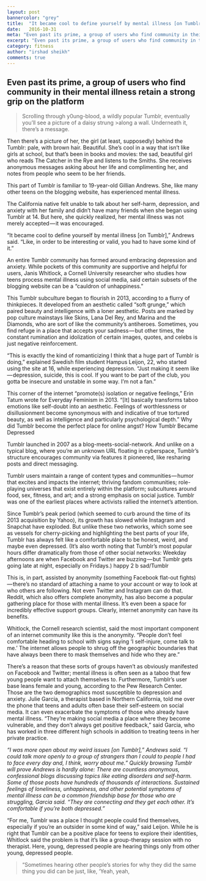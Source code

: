 ```yaml
---
layout: post
bannercolor: "grey"
title:  "It became cool to define yourself by mental illness [on Tumblr]"
date:   2016-10-31
meta: "Even past its prime, a group of users who find community in their mental illness retain a strong grip on the platform"
excerpt: "Even past its prime, a group of users who find community in their mental illness retain a strong grip on the platform"
category: fitness
author: "irshad sheikh"
comments: true
---
```


## Even past its prime, a group of users who find community in their mental illness retain a strong grip on the platform

>Scrolling through y0ung-blood, a wildly popular Tumblr, eventually you’ll see a picture of a daisy strung >along a wall. Underneath it, there’s a message.

Then there’s a picture of her, the girl (at least, supposedly) behind the Tumblr: pale, with brown hair. Beautiful. She’s cool in a way that isn’t like girls at school, but that’s been in books and movies: the sad, beautiful girl who reads The Catcher in the Rye and listens to the Smiths. She receives anonymous messages asking about her life and complimenting her, and notes from people who seem to be her friends.

This part of Tumblr is familiar to 19-year-old Gillian Andrews. She, like many other teens on the blogging website, has experienced mental illness.

The California native felt unable to talk about her self-harm, depression, and anxiety with her family and didn’t have many friends when she began using Tumblr at 14. But here, she quickly realized, her mental illness was not merely accepted — it was encouraged.

“It became cool to define yourself by mental illness [on Tumblr],” Andrews said. “Like, in order to be interesting or valid, you had to have some kind of it.”

An entire Tumblr community has formed around embracing depression and anxiety. While pockets of this community are supportive and helpful for users, Janis Whitlock, a Cornell University researcher who studies how teens process mental illness using social media, said certain subsets of the blogging website can be a “cauldron of unhappiness.”

This Tumblr subculture began to flourish in 2013, according to a flurry of thinkpieces. It developed from an aesthetic called “soft grunge,” which paired beauty and intelligence with a loner aesthetic. Posts are marked by pop culture mainstays like Skins, Lana Del Rey, and Marina and the Diamonds, who are sort of like the community’s antiheroes. Sometimes, you find refuge in a place that accepts your sadness — but other times, the constant rumination and idolization of certain images, quotes, and celebs is just negative reinforcement.

“This is exactly the kind of romanticizing I think that a huge part of Tumblr is doing,” explained Swedish film student Hampus Leijon, 22, who started using the site at 16, while experiencing depression. “Just making it seem like — depression, suicide, this is cool. If you want to be part of the club, you gotta be insecure and unstable in some way. I’m not a fan.”

This corner of the internet “promote(s) isolation or negative feelings,” Erin Tatum wrote for Everyday Feminism in 2013. “[It] basically transforms taboo emotions like self-doubt into an aesthetic. Feelings of worthlessness or disillusionment become synonymous with and indicative of true tortured beauty, as well as intelligence and particularly psychological depth.” Why did Tumblr become the perfect place for online angst?
How Tumblr Became Depressed

Tumblr launched in 2007 as a blog-meets-social-network. And unlike on a typical blog, where you’re an unknown URL floating in cyberspace, Tumblr’s structure encourages community via features it pioneered, like resharing posts and direct messaging.

Tumblr users maintain a range of content types and communities — humor that excites and impacts the internet; thriving fandom communities; role-playing universes that exist entirely within the platform; subcultures around food, sex, fitness, and art; and a strong emphasis on social justice. Tumblr was one of the earliest places where activists rallied the internet’s attention.

Since Tumblr’s peak period (which seemed to curb around the time of its 2013 acquisition by Yahoo), its growth has slowed while Instagram and Snapchat have exploded. But unlike these two networks, which some see as vessels for cherry-picking and highlighting the best parts of your life, Tumblr has always felt like a comfortable place to be honest, weird, and maybe even depressed. (It’s also worth noting that Tumblr’s most popular hours differ dramatically from those of other social networks: Weekday afternoons are when Facebook and Twitter are buzzing — but Tumblr gets going late at night, especially on Fridays.)
happy 2 b sad/Tumblr

This is, in part, assisted by anonymity (something Facebook flat-out fights) — there’s no standard of attaching a name to your account or way to look at who others are following. Not even Twitter and Instagram can do that. Reddit, which also offers complete anonymity, has also become a popular gathering place for those with mental illness. It’s even been a space for incredibly effective support groups. Clearly, internet anonymity can have its benefits.

Whitlock, the Cornell research scientist, said the most important component of an internet community like this is the anonymity. “People don’t feel comfortable heading to school with signs saying ‘I self-injure, come talk to me.’ The internet allows people to shrug off the geographic boundaries that have always been there to mask themselves and hide who they are.”

There’s a reason that these sorts of groups haven’t as obviously manifested on Facebook and Twitter; mental illness is often seen as a taboo that few young people want to attach themselves to. Furthermore, Tumblr’s user base leans female and young, according to the Pew Research Center. Those are the two demographics most susceptible to depression and anxiety. Julie Garcia, a therapist based in Northern California, told me over the phone that teens and adults often base their self-esteem on social media. It can even exacerbate the symptoms of those who already have mental illness. “They’re making social media a place where they become vulnerable, and they don’t always get positive feedback,” said Garcia, who has worked in three different high schools in addition to treating teens in her private practice.

_“I was more open about my weird issues [on Tumblr],” Andrews said. “I could talk more openly to a group of strangers than I could to people I had to face every day and, I think, worry about me.” Quickly browsing Tumblr will prove Andrews is hardly alone: There are countless anonymous, confessional blogs discussing topics like eating disorders and self-harm. Some of those posts have hundreds of thousands of interactions. Sustained feelings of loneliness, unhappiness, and other potential symptoms of mental illness can be a common friendship base for those who are struggling, Garcia said. “They are connecting and they get each other. It’s comfortable if you’re both depressed.”_

“For me, Tumblr was a place I thought people could find themselves, especially if you’re an outsider in some kind of way,” said Leijon. While he is right that Tumblr can be a positive place for teens to explore their identities, Whitlock said the problem is that it’s like a group-therapy session with no therapist. Here, young, depressed people are hearing things only from other young, depressed people.

>“Sometimes hearing other people’s stories for why they did the same thing you did can be just, like, ‘Yeah, yeah, 